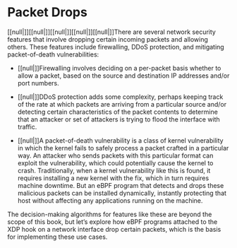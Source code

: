# Packet Drops

[[null|]][[null|]][[null|]][[null|]][[null|]]There are several network security features that involve dropping certain incoming packets and allowing others. These features include firewalling, DDoS protection, and mitigating packet-of-death vulnerabilities:

*   [[null|]]Firewalling involves deciding on a per-packet basis whether to allow a packet, based on the source and destination IP addresses and/or port numbers.
    
*   [[null|]]DDoS protection adds some complexity, perhaps keeping track of the rate at which packets are arriving from a particular source and/or detecting certain characteristics of the packet contents to determine that an attacker or set of attackers is trying to flood the interface with traffic.
    
*   [[null|]]A packet-of-death vulnerability is a class of kernel vulnerability in which the kernel fails to safely process a packet crafted in a particular way. An attacker who sends packets with this particular format can exploit the vulnerability, which could potentially cause the kernel to crash. Traditionally, when a kernel vulnerability like this is found, it requires installing a new kernel with the fix, which in turn requires machine downtime. But an eBPF program that detects and drops these malicious packets can be installed dynamically, instantly protecting that host without affecting any applications running on the machine.
    

The decision-making algorithms for features like these are beyond the scope of this book, but let’s explore how eBPF programs attached to the XDP hook on a network interface drop certain packets, which is the basis for implementing these use cases.
